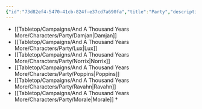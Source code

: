 ```yaml
---
{"id":"73d82ef4-5470-41cb-824f-e37cd7a690fa","title":"Party","description":"Party members.","publish":true,"date_created":"Tuesday, April 2nd 2024, 8:05:15 pm","date_modified":"Friday, April 26th 2024, 11:23:02 pm","editing_lock":true,"live_preview":true,"cssclasses":["mado-heading"],"path":"Tabletop/Campaigns/And A Thousand Years More/Characters/Party/index.md","permalink":"/tabletop/campaigns/and-a-thousand-years-more/characters/party/index/","PassFrontmatter":true}
---
```



- [[Tabletop/Campaigns/And A Thousand Years More/Characters/Party/Damjan\|Damjan]]
- [[Tabletop/Campaigns/And A Thousand Years More/Characters/Party/Lux\|Lux]]
- [[Tabletop/Campaigns/And A Thousand Years More/Characters/Party/Norrix\|Norrix]]
- [[Tabletop/Campaigns/And A Thousand Years More/Characters/Party/Poppins\|Poppins]]
- [[Tabletop/Campaigns/And A Thousand Years More/Characters/Party/Ravahn\|Ravahn]]
- [[Tabletop/Campaigns/And A Thousand Years More/Characters/Party/Morale\|Morale]] †

